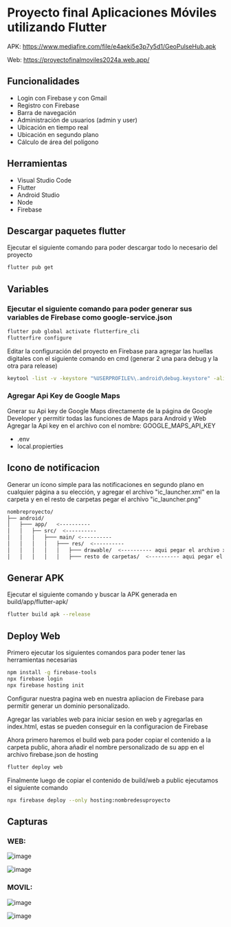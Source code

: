 # Proyecto final Aplicaciones Móviles utilizando Flutter
APK: https://www.mediafire.com/file/e4aeki5e3p7y5d1/GeoPulseHub.apk

Web: https://proyectofinalmoviles2024a.web.app/

## Funcionalidades
- Login con Firebase y con Gmail
- Registro con Firebase
- Barra de navegación
- Administración de usuarios (admin y user)
- Ubicación en tiempo real
- Ubicación en segundo plano
- Cálculo de área del polígono

## Herramientas

- Visual Studio Code
- Flutter
- Android Studio
- Node
- Firebase

## Descargar paquetes flutter

Ejecutar el siguiente comando para poder descargar todo lo necesario del proyecto

```bash
flutter pub get  
```

## Variables
### Ejecutar el siguiente comando para poder generar sus variables de Firebase como google-service.json

```bash
flutter pub global activate flutterfire_cli
flutterfire configure    
```

Editar la configuración del proyecto en Firebase para agregar las huellas digitales con el siguiente comando en cmd (generar 2 una para debug y la otra para release)
```bash
keytool -list -v -keystore "%USERPROFILE%\.android\debug.keystore" -alias androiddebugkey -storepass android -keypass android    
```
### Agregar Api Key de Google Maps
Gnerar su Api key de Google Maps directamente de la página de Google Developer y permitir todas las funciones de Maps para Android y Web
Agregar la Api key en el archivo con el nombre: GOOGLE_MAPS_API_KEY
- .env
- local.propierties

## Icono de notificacion
Generar un ícono simple para las notificaciones en segundo plano en cualquier página a su elección, y agregar el archivo "ic_launcher.xml" en la carpeta y en el resto de carpetas pegar el archivo "ic_launcher.png"

```bash
nombreproyecto/
├── android/
│   ├─── app/   <----------
│   │   ├── src/  <---------- 
│   │   │   ├─── main/ <---------- 
│   │   │   │   ├─── res/  <---------- 
│   │   │   │   │   ├─── drawable/  <---------- aqui pegar el archivo xml
│   │   │   │   │   ├─── resto de carpetas/  <---------- aqui pegar el archivo png
```
## Generar APK
Ejecutar el siguiente comando y buscar la APK generada en build/app/flutter-apk/
```bash
flutter build apk --release
```

## Deploy Web
Primero ejecutar los siguientes comandos para poder tener las herramientas necesarias
```bash
npm install -g firebase-tools
npx firebase login
npx firebase hosting init
```
Configurar nuestra pagina web en nuestra apliacion de Firebase para permitir generar un dominio personalizado.


Agregar las variables web para iniciar sesion en web y agregarlas en index.html, estas se pueden conseguir en la configuracion de Firebase


Ahora  primero haremos el build web para poder copiar el contenido a la carpeta public, ahora añadir el nombre personalizado de su app en el archivo firebase.json de hosting
```bash
flutter deploy web
```
Finalmente luego de copiar el contenido de build/web a public ejecutamos el siguiente comando

```bash
npx firebase deploy --only hosting:nombredesuproyecto
```

## Capturas

### WEB:
![image](https://github.com/user-attachments/assets/d233633e-ace8-4c46-ae7a-7091ee8c4c2d)


![image](https://github.com/user-attachments/assets/1ae3a6a3-62be-4eca-addd-06af1e88c7e6)

### MOVIL:
![image](https://github.com/user-attachments/assets/2b2d433f-0938-4ece-9590-e245938cf61d)

![image](https://github.com/user-attachments/assets/77761d16-b8cb-4f18-bec3-89de932815c7)






